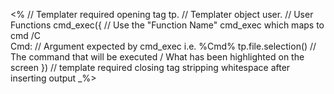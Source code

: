 <% 
// Templater required opening tag 
tp. // Templater object 
user. // User Functions
cmd_exec({ // Use the "Function Name" cmd_exec which maps to cmd /C  
Cmd: // Argument expected by cmd_exec i.e. %Cmd%
tp.file.selection() // The command that will be executed / What has been highlighted on the screen
})
// template required closing tag stripping whitespace after inserting output
_%>